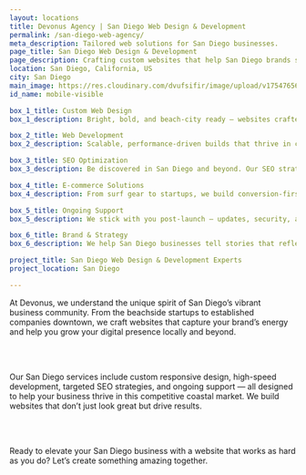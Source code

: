 ```yaml
---
layout: locations
title: Devonus Agency | San Diego Web Design & Development
permalink: /san-diego-web-agency/
meta_description: Tailored web solutions for San Diego businesses.
page_title: San Diego Web Design & Development
page_description: Crafting custom websites that help San Diego brands stand out online.
location: San Diego, California, US
city: San Diego
main_image: https://res.cloudinary.com/dvufsifir/image/upload/v1754765646/san-diego_qaoewo.webp
id_name: mobile-visible

box_1_title: Custom Web Design
box_1_description: Bright, bold, and beach-city ready — websites crafted for San Diego brands who want to make waves.

box_2_title: Web Development
box_2_description: Scalable, performance-driven builds that thrive in competitive, fast-moving markets.

box_3_title: SEO Optimization
box_3_description: Be discovered in San Diego and beyond. Our SEO strategies attract the right traffic, right where it matters.

box_4_title: E-commerce Solutions
box_4_description: From surf gear to startups, we build conversion-first online stores for San Diego sellers.

box_5_title: Ongoing Support
box_5_description: We stick with you post-launch — updates, security, and site health all handled.

box_6_title: Brand & Strategy
box_6_description: We help San Diego businesses tell stories that reflect their unique vibe and scale with purpose.

project_title: San Diego Web Design & Development Experts  
project_location: San Diego

---
```


At Devonus, we understand the unique spirit of San Diego’s vibrant business community. From the beachside startups to established companies downtown, we craft websites that capture your brand’s energy and help you grow your digital presence locally and beyond.

<br>  
<br>

Our San Diego services include custom responsive design, high-speed development, targeted SEO strategies, and ongoing support — all designed to help your business thrive in this competitive coastal market. We build websites that don’t just look great but drive results.

<br>  
<br>

Ready to elevate your San Diego business with a website that works as hard as you do? Let’s create something amazing together.
